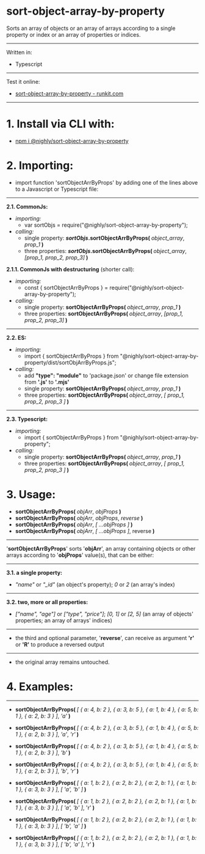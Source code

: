 # sort-object-array-by-property 
Sorts an array of objects or an array of arrays according to a single property or index or an array of properties or indices.

---
Written in:
* Typescript

---
Test it online:
* <a href="https://runkit.com/tomasfn87/62009884fc3f9f000804f0ba" target="_blank">sort-object-array-by-property - runkit.com</a>
---
# 1. Install via CLI with:
  * <a href="http://www.npmjs.com/package/@nighly/sort-object-array-by-property" target="_blank">npm i @nighly/sort-object-array-by-property</a>
# 2. Importing: 
  * import function 'sortObjectArrByProps' by adding one of the lines above to a Javascript or Typescript file:
---
  <strong>2.1. CommonJs:</strong>
  * <i>importing:</i>
    * var sortObjs = require("@nighly/sort-object-array-by-property");
  * <i>calling:</i>
    * single property: <strong><i>sortObjs</i>.sortObjectArrByProps( </strong><i>object_array</i>, <i>prop_1</i><strong> )</strong>
    * three properties: <strong><i>sortObjs</i>.sortObjectArrByProps( </strong><i>object_array</i>, <i>[prop_1, prop_2, prop_3]</i><strong> )</strong>

  <strong>2.1.1. CommonJs with destructuring</strong> (shorter call):
  * <i>importing:</i>
    * const { sortObjectArrByProps } = require("@nighly/sort-object-array-by-property");
  * <i>calling:</i>
    * single property: <strong>sortObjectArrByProps( </strong><i>object_array</i>, <i>prop_1</i><strong> )</strong>
    * three properties: <strong>sortObjectArrByProps( </strong><i>object_array</i>, <i>[prop_1, prop_2, prop_3]</i><strong> )</strong>
---  
  <strong>2.2. ES:</strong>
  * <i>importing:</i>
    * import { sortObjectArrByProps } from "@nighly/sort-object-array-by-property/dist/sortObjArrByProps.js";
  * <i>calling:</i>
    * add <strong>"type": "module"</strong> to 'package.json' or change file extension from <strong>'.js'</strong> to <strong>'.mjs'</strong>
    * single property: <strong>sortObjectArrByProps( </strong><i>object_array</i>, <i>prop_1</i><strong> )</strong>
    * three properties: <strong>sortObjectArrByProps( </strong><i>object_array</i>, <i>[ prop_1, prop_2, prop_3 ]</i><strong> )</strong>
---
  <strong>2.3. Typescript:</strong>
  * <i>importing:</i>
    * import { sortObjectArrByProps } from "@nighly/sort-object-array-by-property";
  * <i>calling:</i>
    * single property: <strong>sortObjectArrByProps( </strong><i>object_array</i>, <i>prop_1</i><strong> )</strong>
    * three properties: <strong>sortObjectArrByProps( </strong><i>object_array</i>, <i>[ prop_1, prop_2, prop_3 ]</i><strong> )</strong>
# 3. Usage:
  - <strong>sortObjectArrByProps( </strong><i>objArr</i>, <i>objProps</i><strong> )</strong>
  - <strong>sortObjectArrByProps( </strong><i>objArr</i>, <i>objProps</i>, <i>reverse</i><strong> )</strong>
  - <strong>sortObjectArrByProps( </strong><i>objArr</i>, <i>[ ...objProps ]</i><strong> )</strong>
  - <strong>sortObjectArrByProps( </strong><i>objArr</i>, <i>[ ...objProps ]</i>, reverse<strong> )</strong>
---
  '<strong>sortObjectArrByProps</strong>' sorts '<strong>objArr</strong>', an array containing objects or other arrays according to '<strong>objProps</strong>' value(s), that can be either:

---
  <strong>3.1. a single property:</strong>
  * <i>"name"</i> or <i>"_id"</i> (an object's property); <i>0</i> or <i>2</i> (an array's index)
---
  <strong>3.2. two, more or all properties:</strong>
  * <i>["name", "age"]</i> or <i>["type", "price"]</i>; <i>[0, 1]</i> or <i>[2, 5]</i> (an array of objects' properties; an array of arrays' indices)
---
  * the third and optional parameter, '<strong>reverse</strong>', can receive as argument <strong>'r'</strong> or <strong>'R'</strong> to produce a reversed output
---
  * the original array remains untouched.
# 4. Examples:
---
  * <strong>sortObjectArrByProps( </strong><i>[ { a: 4, b: 2 }, { a: 3, b: 5 }, { a: 1, b: 4 }, { a: 5, b: 1 }, { a: 2, b: 3 } ]</i>, <i>'a'</i><strong> )</strong>

  * <strong>sortObjectArrByProps( </strong><i>[ { a: 4, b: 2 }, { a: 3, b: 5 }, { a: 1, b: 4 }, { a: 5, b: 1 }, { a: 2, b: 3 } ]</i>, <i>'a'</i>, <i>'r'</i><strong> )</strong>

  * <strong>sortObjectArrByProps( </strong><i>[ { a: 4, b: 2 }, { a: 3, b: 5 }, { a: 1, b: 4 }, { a: 5, b: 1 }, { a: 2, b: 3 } ]</i>, <i>'b'</i><strong> )</strong>

  * <strong>sortObjectArrByProps( </strong><i>[ { a: 4, b: 2 }, { a: 3, b: 5 }, { a: 1, b: 4 }, { a: 5, b: 1 }, { a: 2, b: 3 } ]</i>, <i>'b'</i>, <i>'r'</i><strong> )</strong>

  * <strong>sortObjectArrByProps( </strong><i>[ { a: 1, b: 2 }, { a: 2, b: 2 }, { a: 2, b: 1 }, { a: 1, b: 1 }, { a: 3, b: 3 } ]</i>, <i>[ 'a', 'b' ]</i><strong> )</strong>

  * <strong>sortObjectArrByProps( </strong><i>[ { a: 1, b: 2 }, { a: 2, b: 2 }, { a: 2, b: 1 }, { a: 1, b: 1 }, { a: 3, b: 3 } ]</i>, <i>[ 'a', 'b' ]</i>, 'r'<strong> )</strong>

  * <strong>sortObjectArrByProps( </strong><i>[ { a: 1, b: 2 }, { a: 2, b: 2 }, { a: 2, b: 1 }, { a: 1, b: 1 }, { a: 3, b: 3 } ]</i>, <i>[ 'b', 'a' ]</i><strong> )</strong>

  * <strong>sortObjectArrByProps( </strong><i>[ { a: 1, b: 2 }, { a: 2, b: 2 }, { a: 2, b: 1 }, { a: 1, b: 1 }, { a: 3, b: 3 } ]</i>, <i>[ 'b', 'a' ]</i>, 'r'<strong> )</strong>

